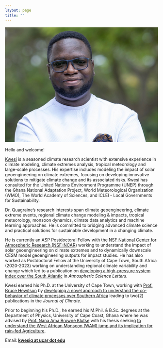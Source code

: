 ```yaml
---
layout: page
title: ""
---
```


![](/Kwesi_Quagraine23.jpeg)

Hello and welcome! 

[Kwesi](https://scholar.google.com/citations?user=hoI1ZjkAAAAJ&hl=en) is a seasoned climate research scientist with extensive experience in climate modeling, climate extremes analysis, tropical meteorology and large-scale processes. His expertise includes modeling the impact of solar geoengineering on climate extremes, focusing on developing innovative solutions to mitigate climate change and its associated risks. Kwesi has consulted for the United Nations Environment Programme (UNEP) through the Ghana National Adaptation Project, World Meteorological Organization (WMO), The World Academy of Sciences, and ICLEI - Local Governments for Sustainability. 
 
Dr. Quagraine’s research interests span climate geoengineering, climate extreme events, regional climate change modeling & impacts, tropical meteorology, monsoon dynamics, climate data analytics and machine learning approaches. He is committed to bridging advanced climate science and practical solutions for sustainable development in a changing climate.

He is currently an ASP Postdoctoral Fellow with the [NSF National Center for Atmospheric Research (NSF-NCAR)](https://ncar.ucar.edu/) working to understand the impact of solar geoengineering on climate extremes and to dynamically downscale CESM model geoengineering outputs for impact studies. He has also worked as Postdoctoral Fellow at the University of Cape Town, South Africa (2020-2023) working on understanding regional climate variability and change which led to a publication on [developing a high-pressure system index over the South Atlantic](https://doi.org/10.1002/asl.1266) in *Atmospheric Science Letters*.

Kwesi earned his Ph.D. at the University of Cape Town, working with [Prof. Bruce Hewitson](https://tinyurl.com/Bruce-Hewitson) by [developing a novel approach to understand the co-behavior of climate processes over Southern Africa](http://hdl.handle.net/11427/33916) leading to two(2) publications in the *Journal of Climate*.

Prior to beginning his Ph.D., he earned his M.Phil. & B.Sc. degrees at the Department of Physics, University of Cape Coast, Ghana where he was advised by [Prof. Nana Ama Browne Klutse](https://tinyurl.com/Ama-Browne) with his thesis seeking [to understand the West African Monsoon (WAM) jump and its implication for rain-fed Agriculture](https://tinyurl.com/quagraine-thesis).

Email: **[kwesiq at ucar dot edu](kwesiq@ucar.edu)**
